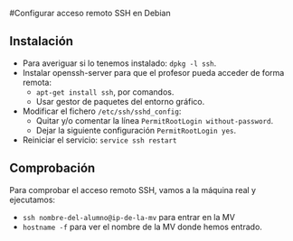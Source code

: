 
#Configurar acceso remoto SSH en Debian

## Instalación

* Para averiguar si lo tenemos instalado: `dpkg -l ssh`.
* Instalar openssh-server para que el profesor pueda acceder
de forma remota:
    * `apt-get install ssh`, por comandos.
    * Usar gestor de paquetes del entorno gráfico.
* Modificar el fichero `/etc/ssh/sshd_config`:
     * Quitar y/o comentar la línea `PermitRootLogin without-password`.
     * Dejar la siguiente configuración `PermitRootLogin yes`.
* Reiniciar el servicio: `service ssh restart`

## Comprobación

Para comprobar el acceso remoto SSH, vamos a la máquina real
y ejecutamos:
* `ssh nombre-del-alumno@ip-de-la-mv` para entrar en la MV
* `hostname -f` para ver el nombre de la MV donde hemos entrado.
